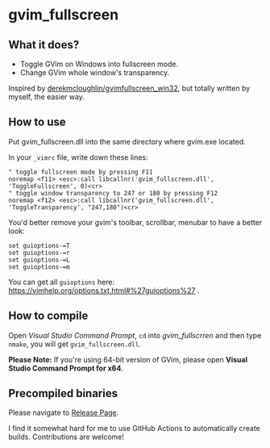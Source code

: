 # gvim_fullscreen

## What it does?

* Toggle GVim on Windows into fullscreen mode.
* Change GVim whole window's transparency.

Inspired by [derekmcloughlin/gvimfullscreen_win32](https://github.com/derekmcloughlin/gvimfullscreen_win32/), but totally written by myself, the easier way.

## How to use

Put gvim_fullscreen.dll into the same directory where gvim.exe located.

In your `_vimrc` file, write down these lines:

```vim
" toggle fullscreen mode by pressing F11
noremap <f11> <esc>:call libcallnr('gvim_fullscreen.dll', 'ToggleFullscreen', 0)<cr>
" toggle window transparency to 247 or 180 by pressing F12
noremap <f12> <esc>:call libcallnr('gvim_fullscreen.dll', 'ToggleTransparency', "247,180")<cr>
```

You'd better remove your gvim's toolbar, scrollbar, menubar to have a better look:

```vim
set guioptions-=T
set guioptions-=r
set guioptions-=L
set guioptions-=m
```

You can get all `guioptions` here: <https://vimhelp.org/options.txt.html#%27guioptions%27> .

## How to compile

Open *Visual Studio Command Prompt*, `cd` into *gvim_fullscrren* and then type `nmake`, you will get `gvim_fullscreen.dll`.

**Please Note:** If you're using 64-bit version of GVim, please open **Visual Studio Command Prompt for x64**.

## Precompiled binaries

Please navigate to [Release Page](https://github.com/movsb/gvim_fullscreen/releases).

I find it somewhat hard for me to use GitHub Actions to automatically create builds. Contributions are welcome!
